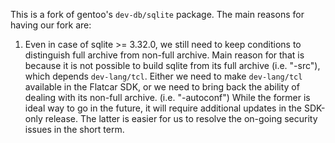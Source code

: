 This is a fork of gentoo's `dev-db/sqlite` package. The main
reasons for having our fork are:

1. Even in case of sqlite >= 3.32.0, we still need to keep conditions to
   distinguish full archive from non-full archive. Main reason for that is
   because it is not possible to build sqlite from its full archive (i.e.
   "-src"), which depends `dev-lang/tcl`. Either we need to make
   `dev-lang/tcl` available in the Flatcar SDK, or we need to bring back
   the ability of dealing with its non-full archive. (i.e. "-autoconf")
   While the former is ideal way to go in the future, it will require
   additional updates in the SDK-only release. The latter is easier for
   us to resolve the on-going security issues in the short term.
